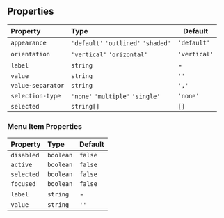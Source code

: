 ## Properties

| Property          | Type                                | Default      |
| :---------------- | :---------------------------------- | ------------ |
| `appearance`      | `'default'` `'outlined'` `'shaded'` | `'default'`  |
| `orientation`     | `'vertical'` `'orizontal'`          | `'vertical'` |
| `label`           | `string`                            | -            |
| `value`           | `string`                            | `''`         |
| `value-separator` | `string`                            | `','`        |
| `selection-type`  | `'none'` `'multiple'` `'single'`    | `'none'`     |
| `selected`        | `string[]`                          | `[]`         |

### Menu Item Properties

| Property   | Type      | Default |
| :--------- | :-------- | ------- |
| `disabled` | `boolean` | `false` |
| `active`   | `boolean` | `false` |
| `selected` | `boolean` | `false` |
| `focused`  | `boolean` | `false` |
| `label`    | `string`  | -       |
| `value`    | `string`  | `''`    |
